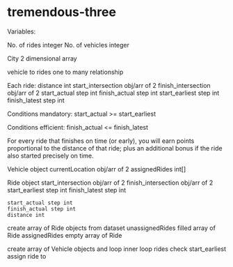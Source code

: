 # tremendous-three


Variables:

No. of rides integer
No. of vehicles integer

City 2 dimensional array

vehicle to rides one to many relationship

Each ride:
    distance int
    start_intersection obj/arr of 2
    finish_intersection obj/arr of 2
    start_actual step int
    finish_actual step int
    start_earliest step int
    finish_latest step int
    
Conditions mandatory:
    start_actual >= start_earliest
    
Conditions efficient:
    finish_actual <= finish_latest
    
    
For every ride that finishes on time (or early), you will earn points proportional to the distance of that ride;
plus an additional bonus if the ride also started precisely on time.

Vehicle object
    currentLocation obj/arr of 2
    assignedRides int[]
 
 Ride object
    start_intersection obj/arr of 2
    finish_intersection obj/arr of 2
    start_earliest step int
    finish_latest step int
    
    start_actual step int
    finish_actual step int
    distance int
        
        
 create array of Ride objects from dataset
 unassignedRides filled array of Ride
 assignedRides empty array of Ride  
    
create array of Vehicle objects and loop
    inner loop rides
    check start_earliest
    assign ride to 

    

